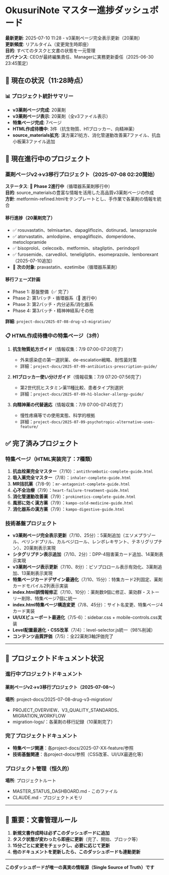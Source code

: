 # OkusuriNote マスター進捗ダッシュボード
**最新更新**: 2025-07-10 11:28 - v3薬剤ページ完全表示更新（20薬剤）  
**更新頻度**: リアルタイム（変更発生時即座）  
**目的**: すべてのタスクと文書の状態を一元管理  
**ガバナンス**: CEOが最終編集責任、Managerに実務更新委任（2025-06-30 23:45策定）

## 🎯 現在の状況（11:28時点）

### 📊 プロジェクト統計サマリー
- **v3薬剤ページ完成**: 20薬剤
- **v3薬剤ページ表示**: 20薬剤（全v3ファイル表示）
- **特集ページ完成**: 7ページ
- **HTML作成待機中**: 3件（抗生物質、H1ブロッカー、向精神薬）
- **source_materials拡充**: 漢方薬21処方、消化管運動改善薬7ファイル、抗血小板薬3ファイル追加

## 🚀 現在進行中のプロジェクト

### 薬剤ページv2→v3移行プロジェクト（2025-07-08 02:20開始）
**ステータス**: 🚀 **Phase 2進行中**（循環器系薬剤移行中）  
**目的**: source_materialsの豊富な情報を活用した高品質v3薬剤ページの作成  
**方針**: metformin-refined.htmlをテンプレートとし、手作業で各薬剤の情報を統合  

#### 移行進捗（20薬剤完了）
- ✅ rosuvastatin、telmisartan、dapagliflozin、dotinurad、lansoprazole
- ✅ atorvastatin、amlodipine、empagliflozin、domperidone、metoclopramide
- ✅ bisoprolol、celecoxib、metformin、sitagliptin、perindopril
- ✅ furosemide、carvedilol、teneligliptin、esomeprazole、lemborexant（2025-07-10追加）
- 🚀 **次の対象**: pravastatin、ezetimibe（循環器系薬剤）

#### 移行フェーズ計画
- Phase 1: 基盤整備（✅ 完了）
- Phase 2: 第1バッチ・循環器系（🚀 進行中）
- Phase 3: 第2バッチ・内分泌系/消化器系
- Phase 4: 第3バッチ・精神神経系/その他

**詳細**: `project-docs/2025-07-08-drug-v3-migration/`

### 📋 HTML作成待機中の特集ページ（3件）

1. **抗生物質処方ガイド**（情報収集：7/9 07:00-07:20完了）  
   - 外来感染症の第一選択薬、de-escalation戦略、耐性菌対策
   - 詳細：`project-docs/2025-07-09-antibiotics-prescription-guide/`

2. **H1ブロッカー使い分けガイド**（情報収集：7/9 07:20-07:56完了）  
   - 第2世代抗ヒスタミン薬11種比較、患者タイプ別選択
   - 詳細：`project-docs/2025-07-09-h1-blocker-allergy-guide/`

3. **向精神薬の代替適応**（情報収集：7/9 07:00-07:45完了）  
   - 慢性疼痛等での使用実態、科学的根拠
   - 詳細：`project-docs/2025-07-09-psychotropic-alternative-uses-feature/`

## ✅ 完了済みプロジェクト

### 特集ページ（HTML実装完了：7種類）
1. **抗血栓薬完全マスター**（7/10）：`antithrombotic-complete-guide.html`
2. **吸入薬完全マスター**（7/8）：`inhaler-complete-guide.html`
3. **MR拮抗薬**（7/8-9）：`mr-antagonist-complete-guide.html`  
4. **心不全治療**（7/9）：`heart-failure-treatment-guide.html`
5. **消化管運動改善薬**（7/9）：`prokinetics-complete-guide.html`
6. **風邪に効く漢方薬**（7/9）：`kampo-cold-medicine-guide.html`
7. **消化器系の漢方薬**（7/9）：`kampo-digestive-guide.html`

### 技術基盤プロジェクト
- **v3薬剤ページ完全表示更新**（7/10、25分）：5薬剤追加（エソメプラゾール、ペリンドプリル、カルベジロール、レンボレキサント、テネリグリプチン）、20薬剤表示実現
- **シタグリプチン表示追加**（7/10、2分）：DPP-4阻害薬カード追加、14薬剤表示実現
- **v3薬剤ページ表示更新**（7/10、8分）：ビソプロロール表示有効化、3薬剤追加、13薬剤表示実現
- **特集ページカードデザイン最適化**（7/10、15分）：特集カード2列固定、薬剤カードモバイル2列表示実装
- **index.html誤情報修正**（7/10、10分）：薬剤数9個に修正、薬効群・ストーリー削除、特集ページ7個に統一
- **index.html特集ページ構造変更**（7/8、45分）：サイト名変更、特集ページ4カード実装
- **UI/UXビューポート最適化**（7/5-6）：sidebar.css + mobile-controls.css実装
- **Level配置最適化・CSS改革**（7/4）：level-selector.js統一（98%削減）
- **コンテンツ品質評価**（7/5）：全22薬剤3軸評価完了

---

## 📁 プロジェクトドキュメント状況

### 進行中プロジェクトドキュメント

#### 薬剤ページv2→v3移行プロジェクト（2025-07-08〜）
**場所**: project-docs/2025-07-08-drug-v3-migration/
- PROJECT_OVERVIEW、V3_QUALITY_STANDARDS、MIGRATION_WORKFLOW
- migration-logs/：各薬剤の移行記録（10薬剤完了）

### 完了プロジェクトドキュメント
- **特集ページ関連**：各project-docs/2025-07-XX-feature/参照
- **技術基盤関連**：各project-docs/参照（CSS改革、UI/UX最適化等）

### プロジェクト管理（恒久的）
**場所**: プロジェクトルート
- MASTER_STATUS_DASHBOARD.md - このファイル
- CLAUDE.md - プロジェクトメモリ

---

## 🚨 重要：文書管理ルール

1. **新規文書作成時は必ずこのダッシュボードに追加**
2. **タスク状態が変わったら即座に更新**（完了、開始、ブロック等）
3. **15分ごとに変更をチェックし、必要に応じて更新**
4. **他のドキュメントを更新したら、このダッシュボードも連動更新**

---
**このダッシュボードが唯一の真実の情報源（Single Source of Truth）です**